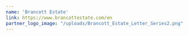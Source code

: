 ```yaml
---
name: 'Brancott Estate'
link: https://www.brancottestate.com/en
partner_logo_image: "/uploads/Brancott_Estate_Letter_Series2.png"
---
```

